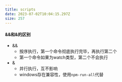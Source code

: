 ```yaml
---
title: scripts
date: 2023-07-02T10:04:15.297Z
size: 257
---
```

#### &&和&的区别

- &&
  - 按序执行，第一个命令彻底执行完毕，再执行第二个
  - 第一个命令如果为watch类型，第二个不会执行
- &
  - 并行执行，互不影响
  - windows存在兼容性，使用`npm-run-all`代替

